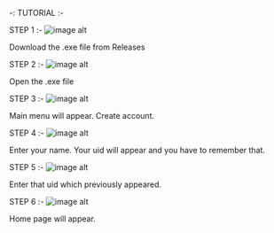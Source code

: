 -: TUTORIAL :-

STEP 1 :-
![image alt](https://github.com/user-attachments/assets/eddaecae-cbaf-48a6-8bcd-4aa05b81dee9)

Download the .exe file from Releases

STEP 2 :-
![image alt](https://github.com/user-attachments/assets/abf0a25e-d2df-453d-9eb4-c927d9548e28)

Open the .exe file 

STEP 3 :-
![image alt](https://github.com/user-attachments/assets/18f926c2-64ac-42fd-8831-d7491edd7323)

Main menu will appear. Create account.

STEP 4 :-
![image alt](https://github.com/user-attachments/assets/81c99584-773e-4577-84e3-f2cf92360658)

Enter your name. Your uid will appear and you have to remember that.

STEP 5 :-
![image alt](https://github.com/user-attachments/assets/0e0df629-3026-40d0-ab4f-70e7ca0b9058)

Enter that uid which previously appeared.

STEP 6 :-
![image alt](https://github.com/user-attachments/assets/a40e68cf-2446-4409-a1b1-e9f941aab20b)

Home page will appear.


